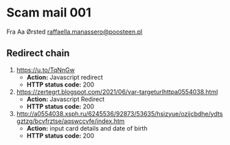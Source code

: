 # Scam mail 001

Fra  Aa Ørsted <raffaella.manassero@poosteen.pl>


## Redirect chain
1. https://u.to/TqNnGw
    * **Action:** Javascript redirect
    * **HTTP status code:** 200
2. https://zertegrt.blogspot.com/2021/06/var-targeturlhttpa0554038.html
    * **Action:** Javascript Redirect
    * **HTTP status code:** 200
3. http://a0554038.xsph.ru/6245536/92873/53635/hsizyue/ozijcbdhe/ydtsgztzg/bcvfrztse/aqswccvfe/index.htm
    * **Action:** input card details and date of birth
    * **HTTP status code:** 200


